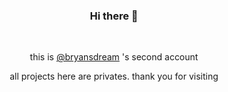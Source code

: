 <div align='center'>
<h3>Hi there 👋</h3>
<br/>
<p>this is <a href="https://github.com/bryansdream">@bryansdream</a> 's second account</p>
<p>all projects here are privates. thank you for visiting</p>
</div>

